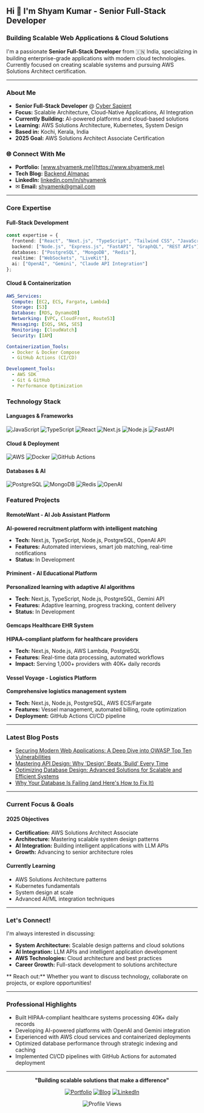 ## Hi 👋 I'm Shyam Kumar - Senior Full-Stack Developer

### Building Scalable Web Applications & Cloud Solutions

I'm a passionate **Senior Full-Stack Developer** from 🇮🇳 India, specializing in building enterprise-grade applications with modern cloud technologies. Currently focused on creating scalable systems and pursuing AWS Solutions Architect certification.

---

### About Me
- **Senior Full-Stack Developer** @ [Cyber Sapient](https://cybersapient.io/)
-  **Focus:** Scalable Architecture, Cloud-Native Applications, AI Integration
-  **Currently Building:** AI-powered platforms and cloud-based solutions
-  **Learning:** AWS Solutions Architecture, Kubernetes, System Design
-  **Based in:** Kochi, Kerala, India
-  **2025 Goal:** AWS Solutions Architect Associate Certification

### 🌐 Connect With Me
-  **Portfolio:** [www.shyamenk.me](https://www.shyamenk.me)
-  **Tech Blog:** [Backend Almanac](https://www.backendalmanac.in)
-  **LinkedIn:** [linkedin.com/in/shyamenk](https://linkedin.com/in/shyamenk)
- ✉ **Email:** shyamenk@gmail.com

---

###  **Core Expertise**

####  **Full-Stack Development**
```typescript
const expertise = {
  frontend: ["React", "Next.js", "TypeScript", "Tailwind CSS", "JavaScript"],
  backend: ["Node.js", "Express.js", "FastAPI", "GraphQL", "REST APIs"],
  databases: ["PostgreSQL", "MongoDB", "Redis"],
  realtime: ["WebSockets", "LiveKit"],
  ai: ["OpenAI", "Gemini", "Claude API Integration"]
};
```

####  **Cloud & Containerization**
```yaml
AWS_Services:
  Compute: [EC2, ECS, Fargate, Lambda]
  Storage: [S3]
  Database: [RDS, DynamoDB]
  Networking: [VPC, CloudFront, Route53]
  Messaging: [SQS, SNS, SES]
  Monitoring: [CloudWatch]
  Security: [IAM]

Containerization_Tools:
  - Docker & Docker Compose
  - GitHub Actions (CI/CD)

Development_Tools:
  - AWS SDK
  - Git & GitHub
  - Performance Optimization
```

###  **Technology Stack**

<div align="left">

#### **Languages & Frameworks**
![JavaScript](https://img.shields.io/badge/JavaScript-F7DF1E?style=for-the-badge&logo=javascript&logoColor=black)
![TypeScript](https://img.shields.io/badge/TypeScript-007ACC?style=for-the-badge&logo=typescript&logoColor=white)
![React](https://img.shields.io/badge/React-20232A?style=for-the-badge&logo=react&logoColor=61DAFB)
![Next.js](https://img.shields.io/badge/Next.js-000000?style=for-the-badge&logo=next.js&logoColor=white)
![Node.js](https://img.shields.io/badge/Node.js-43853D?style=for-the-badge&logo=node.js&logoColor=white)
![FastAPI](https://img.shields.io/badge/FastAPI-009688?style=for-the-badge&logo=FastAPI&logoColor=white)

#### **Cloud & Deployment**
![AWS](https://img.shields.io/badge/AWS-232F3E?style=for-the-badge&logo=amazon-aws&logoColor=white)
![Docker](https://img.shields.io/badge/Docker-2496ED?style=for-the-badge&logo=docker&logoColor=white)
![GitHub Actions](https://img.shields.io/badge/GitHub_Actions-2088FF?style=for-the-badge&logo=github-actions&logoColor=white)

#### **Databases & AI**
![PostgreSQL](https://img.shields.io/badge/PostgreSQL-316192?style=for-the-badge&logo=postgresql&logoColor=white)
![MongoDB](https://img.shields.io/badge/MongoDB-4EA94B?style=for-the-badge&logo=mongodb&logoColor=white)
![Redis](https://img.shields.io/badge/Redis-DC382D?style=for-the-badge&logo=redis&logoColor=white)
![OpenAI](https://img.shields.io/badge/OpenAI-412991?style=for-the-badge&logo=openai&logoColor=white)

</div>

###  **Featured Projects**

####  **RemoteWant - AI Job Assistant Platform**
**AI-powered recruitment platform with intelligent matching**
- **Tech:** Next.js, TypeScript, Node.js, PostgreSQL, OpenAI API
- **Features:** Automated interviews, smart job matching, real-time notifications
- **Status:** In Development

####  **Priminent - AI Educational Platform**
**Personalized learning with adaptive AI algorithms**
- **Tech:** Next.js, TypeScript, Node.js, PostgreSQL, Gemini API
- **Features:** Adaptive learning, progress tracking, content delivery
- **Status:** In Development

####  **Gemcaps Healthcare EHR System**
**HIPAA-compliant platform for healthcare providers**
- **Tech:** Next.js, Node.js, AWS Lambda, PostgreSQL
- **Features:** Real-time data processing, automated workflows
- **Impact:** Serving 1,000+ providers with 40K+ daily records

####  **Vessel Voyage - Logistics Platform**
**Comprehensive logistics management system**
- **Tech:** Next.js, Node.js, PostgreSQL, AWS ECS/Fargate
- **Features:** Vessel management, automated billing, route optimization
- **Deployment:** GitHub Actions CI/CD pipeline

---

###  **Latest Blog Posts**

<!-- BLOG-POST-LIST:START -->
- <a href="https://backendalmanac.in/blog/owasp-top-ten" target="_blank">Securing Modern Web Applications: A Deep Dive into OWASP Top Ten Vulnerabilities</a>
- <a href="https://backendalmanac.in/blog/api-design" target="_blank">Mastering API Design: Why 'Design' Beats 'Build' Every Time</a>
- <a href="https://backendalmanac.in/blog/database-design" target="_blank">Optimizing Database Design: Advanced Solutions for Scalable and Efficient Systems</a>
- <a href="https://backendalmanac.in/blog/database-normalization" target="_blank">Why Your Database Is Failing (and Here's How to Fix It)</a>
<!-- BLOG-POST-LIST:END -->

---

###  **Current Focus & Goals**

####  **2025 Objectives**
-  **Certification:** AWS Solutions Architect Associate
-  **Architecture:** Mastering scalable system design patterns
-  **AI Integration:** Building intelligent applications with LLM APIs
-  **Growth:** Advancing to senior architecture roles

####  **Currently Learning**
- AWS Solutions Architecture patterns
- Kubernetes fundamentals
- System design at scale
- Advanced AI/ML integration techniques

---

###  **Let's Connect!**

I'm always interested in discussing:
-  **System Architecture:** Scalable design patterns and cloud solutions
-  **AI Integration:** LLM APIs and intelligent application development
-  **AWS Technologies:** Cloud architecture and best practices
-  **Career Growth:** Full-stack development to solutions architecture

** Reach out:** Whether you want to discuss technology, collaborate on projects, or explore opportunities!

---

###  **Professional Highlights**
-  Built HIPAA-compliant healthcare systems processing 40K+ daily records
-  Developing AI-powered platforms with OpenAI and Gemini integration
-  Experienced with AWS cloud services and containerized deployments
-  Optimized database performance through strategic indexing and caching
-  Implemented CI/CD pipelines with GitHub Actions for automated deployment

---

<div align="center">

**"Building scalable solutions that make a difference"** 

[![Portfolio](https://img.shields.io/badge/Portfolio-000000?style=for-the-badge&logo=About.me&logoColor=white)](https://www.shyamenk.me)
[![Blog](https://img.shields.io/badge/Blog-FF5722?style=for-the-badge&logo=blogger&logoColor=white)](https://www.backendalmanac.in)
[![LinkedIn](https://img.shields.io/badge/LinkedIn-0077B5?style=for-the-badge&logo=linkedin&logoColor=white)](https://linkedin.com/in/shyamenk)

![Profile Views](https://komarev.com/ghpvc/?username=shyamenk&color=brightgreen&style=for-the-badge)

</div>
